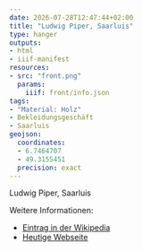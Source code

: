 ```yaml
---
date: 2026-07-28T12:47:44+02:00
title: "Ludwig Piper, Saarluis"
type: hanger
outputs:
- html
- iiif-manifest
resources:
- src: "front.png"
  params:
    iiif: front/info.json
tags:
- "Material: Holz"
- Bekleidungsgeschäft
- Saarluis
geojson:
  coordinates:
  - 6.7464707
  - 49.3155451
  precision: exact
---
```


Ludwig Piper, Saarluis


<div class="notes">
Weitere Informationen:
<ul>
<li><a href="https://de.wikipedia.org/wiki/Ludwig_Pieper">Eintrag in der Wikipedia</a></li>
<li><a href="https://pieper-saarlouis.de/">Heutige Webseite</a></li>
</ul>
</div>
